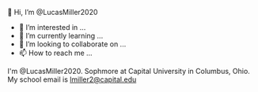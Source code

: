 👋 Hi, I’m @LucasMiller2020
- 👀 I’m interested in ...
- 🌱 I’m currently learning ...
- 💞️ I’m looking to collaborate on ...
- 📫 How to reach me ...


I'm @LucasMiller2020. Sophmore at Capital University in Columbus, Ohio. 
My school email is lmiller2@capital.edu
